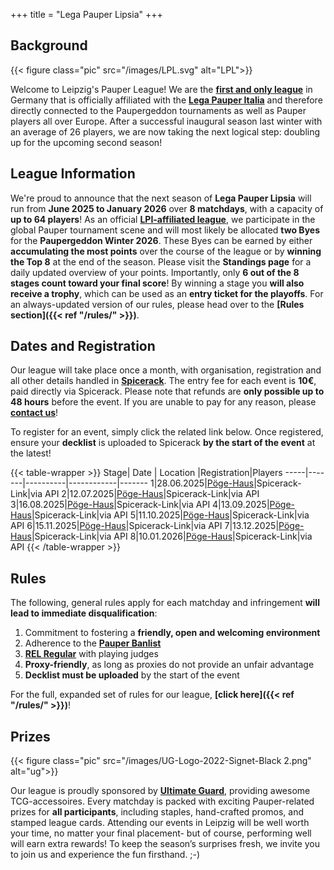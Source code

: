 +++
title = "Lega Pauper Lipsia"
+++

## Background

{{< figure class="pic" src="/images/LPL.svg" alt="LPL">}} 

Welcome to Leipzig's Pauper League! We are the **<u>first and only league</u>** in Germany that is officially affiliated with the **[Lega Pauper Italia](https://www.legapauperitalia.it/home)** and therefore directly connected to the Paupergeddon tournaments as well as Pauper players all over Europe. After a successful inaugural season last winter with an average of 26 players, we are now taking the next logical step: doubling up for the upcoming second season! 

## League Information

We're proud to announce that the next season of **Lega Pauper Lipsia** will run from **June 2025 to January 2026** over **8 matchdays**, with a capacity of **up to 64 players**! As an official **[LPI-affiliated league](https://www.legapauperitalia.it/home)**, we participate in the global Pauper tournament scene and will most likely be allocated **two Byes** for the **Paupergeddon Winter 2026**. These Byes can be earned by either **accumulating the most points** over the course of the league or by **winning the Top 8** at the end of the season. Please visit the **Standings page** for a daily updated overview of your points. Importantly, only **6 out of the 8 stages count toward your final score**! By winning a stage you **will also receive a trophy**, which can be used as an **entry ticket for the playoffs**. For an always-updated version of our rules, please head over to the **[Rules section]({{< ref "/rules/" >}})**.

## Dates and Registration

Our league will take place once a month, with organisation, registration and all other details handled in **[Spicerack](https://www.spicerack.gg/events/discover)**. The entry fee for each event is **10€**, paid directly via Spicerack. Please note that refunds are **only possible up to 48 hours** before the event. If you are unable to pay for any reason, please **[contact us](mailto:lega.lipsia@gmail.com)**! 

To register for an event, simply click the related link below. Once registered, ensure your **decklist** is uploaded to Spicerack **by the start of the event** at the latest! 

{{< table-wrapper >}}
Stage| Date | Location |Registration|Players 
-----|-------|----------|------------|-------
1|28.06.2025|[Pöge-Haus](https://maps.app.goo.gl/2HvTHuhyDKh5ceUC7)|Spicerack-Link|via API
2|12.07.2025|[Pöge-Haus](https://maps.app.goo.gl/2HvTHuhyDKh5ceUC7)|Spicerack-Link|via API
3|16.08.2025|[Pöge-Haus](https://maps.app.goo.gl/2HvTHuhyDKh5ceUC7)|Spicerack-Link|via API
4|13.09.2025|[Pöge-Haus](https://maps.app.goo.gl/2HvTHuhyDKh5ceUC7)|Spicerack-Link|via API
5|11.10.2025|[Pöge-Haus](https://maps.app.goo.gl/2HvTHuhyDKh5ceUC7)|Spicerack-Link|via API
6|15.11.2025|[Pöge-Haus](https://maps.app.goo.gl/2HvTHuhyDKh5ceUC7)|Spicerack-Link|via API
7|13.12.2025|[Pöge-Haus](https://maps.app.goo.gl/2HvTHuhyDKh5ceUC7)|Spicerack-Link|via API
8|10.01.2026|[Pöge-Haus](https://maps.app.goo.gl/2HvTHuhyDKh5ceUC7)|Spicerack-Link|via API
{{< /table-wrapper >}}

## Rules

The following, general rules apply for each matchday and infringement **will lead to immediate disqualification**:

1. Commitment to fostering a **friendly, open and welcoming environment**
2. Adherence to the **[Pauper Banlist](https://magic.wizards.com/en/banned-restricted-list)**
3. **[REL Regular](https://mtg.fandom.com/wiki/Rules_Enforcement_Level)** with playing judges
4. **Proxy-friendly**, as long as proxies do not provide an unfair advantage
5. **Decklist must be uploaded** by the start of the event

For the full, expanded set of rules for our league, **[click here]({{< ref "/rules/" >}})**!

## Prizes

{{< figure class="pic" src="/images/UG-Logo-2022-Signet-Black 2.png" alt="ug">}} 

Our league is proudly sponsored by **[Ultimate Guard](https://ultimateguard.com/)**,  providing awesome TCG-accessoires. Every matchday is packed with exciting Pauper-related prizes for **all participants**, including staples, hand-crafted promos, and stamped league cards. Attending our events in Leipzig will be well worth your time, no matter your final placement- but of course, performing well will earn extra rewards! To keep the season’s surprises fresh, we invite you to join us and experience the fun firsthand. ;-)

